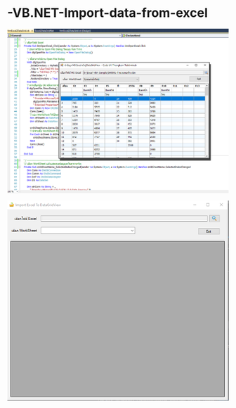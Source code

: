 # -VB.NET-Import-data-from-excel


![image](https://github.com/Aphisit25/-VB.NET-Import-data-from-excel/blob/main/img/importexceldatagridview.png)



![image](https://github.com/Aphisit25/-VB.NET-Import-data-from-excel/blob/main/img/1.png)

